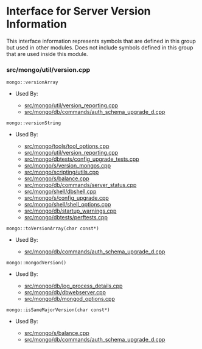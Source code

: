 
# Interface for Server Version Information
This interface information represents symbols that are defined in this group but used in other modules.  Does not include symbols defined in this group that are used inside this module.

### src/mongo/util/version.cpp

<div></div>

    mongo::versionArray

- Used By:

    - [src/mongo/util/version\_reporting.cpp](../../../../utilities/utilities)
    - [src/mongo/db/commands/auth\_schema\_upgrade\_d.cpp](../../../../security/authorization)

<div></div>

    mongo::versionString

- Used By:

    - [src/mongo/tools/tool\_options.cpp](../../../../tools/tools)
    - [src/mongo/util/version\_reporting.cpp](../../../../utilities/utilities)
    - [src/mongo/dbtests/config\_upgrade\_tests.cpp](../../../../tests/unit\_tests)
    - [src/mongo/s/version\_mongos.cpp](../../../../sharding/sharding)
    - [src/mongo/scripting/utils.cpp](../../../../javascript/javascript\_libraries)
    - [src/mongo/s/balance.cpp](../../../../sharding/sharding)
    - [src/mongo/db/commands/server\_status.cpp](../../../../queries/database\_commands)
    - [src/mongo/shell/dbshell.cpp](../../../../mongo\_shell/mongo\_shell)
    - [src/mongo/s/config\_upgrade.cpp](../../../../sharding/sharding)
    - [src/mongo/shell/shell\_options.cpp](../../../../mongo\_shell/mongo\_shell)
    - [src/mongo/db/startup\_warnings.cpp](../../../../process\_management/startup\_initialization)
    - [src/mongo/dbtests/perftests.cpp](../../../../tests/unit\_tests)

<div></div>

    mongo::toVersionArray(char const*)

- Used By:

    - [src/mongo/db/commands/auth\_schema\_upgrade\_d.cpp](../../../../security/authorization)

<div></div>

    mongo::mongodVersion()

- Used By:

    - [src/mongo/db/log\_process\_details.cpp](../../../../process\_management/logging\_system)
    - [src/mongo/db/dbwebserver.cpp](../../../../network/web\_server)
    - [src/mongo/db/mongod\_options.cpp](../../../../process\_management/mongos\_and\_mongod\_mains)

<div></div>

    mongo::isSameMajorVersion(char const*)

- Used By:

    - [src/mongo/s/balance.cpp](../../../../sharding/sharding)
    - [src/mongo/db/commands/auth\_schema\_upgrade\_d.cpp](../../../../security/authorization)
